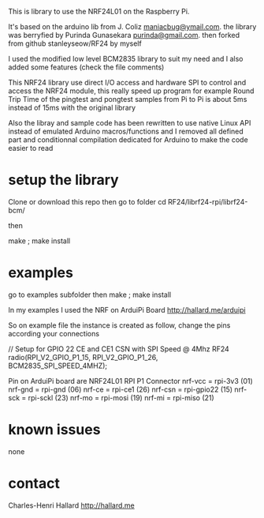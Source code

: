 This is library to use the NRF24L01 on the Raspberry Pi.

It's based on the arduino lib from J. Coliz <maniacbug@ymail.com>.
the library was berryfied by Purinda Gunasekara <purinda@gmail.com>.
then forked from github stanleyseow/RF24 by myself

I used the modified low level BCM2835 library to suit my need 
and I also added some features (check the file comments)

This NRF24 library use direct I/O access and hardware SPI to 
control and access the NRF24 module, this really speed up program
for example Round Trip Time of the pingtest and pongtest samples
from Pi to Pi is about 5ms instead of 15ms with the original library

Also the libray and sample code has been rewritten to use native 
Linux API instead of emulated Arduino macros/functions and I removed
all defined part and conditionnal compilation dedicated for Arduino 
to make the code easier to read

setup the library
=================

Clone or download this repo then go to folder
cd RF24/librf24-rpi/librf24-bcm/

then 

make ; make install

examples
========

go to examples subfolder then 
make ; make install

In my examples I used the NRF on ArduiPi Board 
http://hallard.me/arduipi

So on example file the instance is created as follow, change the pins according your connections

// Setup for GPIO 22 CE and CE1 CSN with SPI Speed @ 4Mhz
RF24 radio(RPI_V2_GPIO_P1_15, RPI_V2_GPIO_P1_26, BCM2835_SPI_SPEED_4MHZ);  


Pin on ArduiPi board are
NRF24L01    RPI       P1 Connector
nrf-vcc  = rpi-3v3        (01)
nrf-gnd  = rpi-gnd        (06)
nrf-ce   = rpi-ce1        (26)
nrf-csn  = rpi-gpio22     (15)
nrf-sck  = rpi-sckl       (23)
nrf-mo   = rpi-mosi       (19)
nrf-mi   = rpi-miso       (21)

known issues
============
none

contact
=======
Charles-Henri Hallard http://hallard.me

